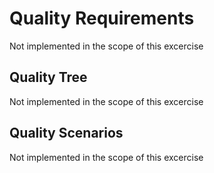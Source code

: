 Quality Requirements 
====================

Not implemented in the scope of this excercise

Quality Tree
------------

Not implemented in the scope of this excercise

Quality Scenarios
-----------------

Not implemented in the scope of this excercise
